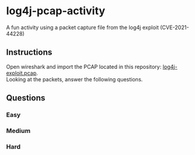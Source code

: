 # log4j-pcap-activity
A fun activity using a packet capture file from the log4j exploit (CVE-2021-44228)

## Instructions
Open wireshark and import the PCAP located in this repository: [log4j-exploit.pcap](https://github.com/Apipia/log4j-pcap-activity/blob/main/log4j-exploit.pcap).   
Looking at the packets, answer the following questions.

## Questions

### Easy

### Medium

### Hard
